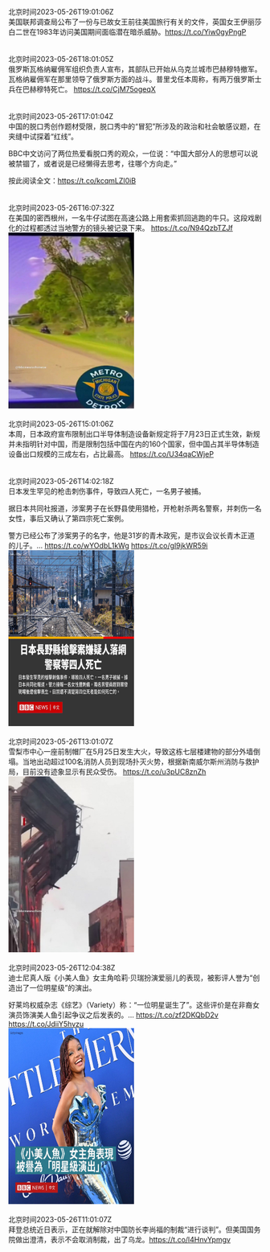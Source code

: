 北京时间2023-05-26T19:01:06Z<br>美国联邦调查局公布了一份与已故女王前往美国旅行有关的文件，英国女王伊丽莎白二世在1983年访问美国期间面临潜在暗杀威胁。https://t.co/Yiw0gyPngP<br><br><br>北京时间2023-05-26T18:01:05Z<br>俄罗斯瓦格纳雇佣军组织负责人宣布，其部队已开始从乌克兰城市巴赫穆特撤军。瓦格纳雇佣军在那里领导了俄罗斯方面的战斗。普里戈任本周称，有两万俄罗斯士兵在巴赫穆特死亡。
https://t.co/CjM75ogeqX<br><br><br>北京时间2023-05-26T17:01:04Z<br>中国的脱口秀创作题材受限，脱口秀中的“冒犯”所涉及的政治和社会敏感议题，在夹缝中试探着“红线”。

BBC中文访问了两位热爱看脱口秀的观众，一位说：“中国大部分人的思想可以说被禁锢了，或者说是已经懒得去思考，往哪个方向走。”

按此阅读全文：https://t.co/kcqmLZI0iB<br><br><br>北京时间2023-05-26T16:07:32Z<br>在美国的密西根州，一名牛仔试图在高速公路上用套索抓回逃跑的牛只。这段戏剧化的过程都透过当地警方的镜头被记录下来。 https://t.co/N94QzbTZJf<br><img src='/temp/video/2023/u-Month-5/ay-Day-26/bbcchinese/1662007547958624264_0.jpg' width='250' height='350'><br><br>北京时间2023-05-26T15:01:06Z<br>本周，日本政府宣布限制出口半导体制造设备新规定将于7月23日正式生效，新规并未指明针对中国，而是限制包括中国在内的160个国家，但中国占其半导体制造设备出口规模的三成左右，占比最高。
https://t.co/U34qaCWjeP<br><br><br>北京时间2023-05-26T14:02:18Z<br>日本发生罕见的枪击刺伤事件，导致四人死亡，一名男子被捕。

据日本共同社报道，涉案男子在长野县使用猎枪，开枪射杀两名警察，并刺伤一名女性，事后又确认了第四宗死亡案例。

警方已经公布了涉案男子的名字，他是31岁的青木政宪，是市议会议长青木正道的儿子。… https://t.co/wYOdbL1kWg https://t.co/gl9jkWR59i<br><img src='/temp/image/2023/u-Month-5/1661976030876401664_0.jpg' width='250' height='350'><br><br>北京时间2023-05-26T13:01:07Z<br>雪梨市中心一座前制帽厂在5月25日发生大火，导致这栋七层楼建物的部分外墙倒塌。当地出动超过100名消防人员到现场扑灭火势，根据新南威尔斯州消防与救护局，目前没有迹象显示有民众受伤。 https://t.co/u3pUC8znZh<br><img src='/temp/video/2023/u-Month-5/ay-Day-26/bbcchinese/1661960634722918404_0.jpg' width='250' height='350'><br><br>北京时间2023-05-26T12:04:38Z<br>迪士尼真人版《小美人鱼》女主角哈莉·贝瑞扮演爱丽儿的表现，被影评人誉为“创造出了一位明星级”的演出。

好莱坞权威杂志《综艺》（Variety）称：“一位明星诞生了”。这些评价是在非裔女演员饰演美人鱼引起争议之后发表的。… https://t.co/zf2DKQbD2v https://t.co/JdiiY5hvzu<br><img src='/temp/image/2023/u-Month-5/1661946419048247296_0.jpg' width='250' height='350'><br><br>北京时间2023-05-26T11:01:07Z<br>拜登总统近日表示，正在就解除对中国防长李尚福的制裁“进行谈判”。但美国国务院做出澄清，表示不会取消制裁，出了乌龙。https://t.co/l4HnvYpmgv<br><br><br>